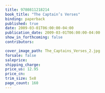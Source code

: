 ```yaml
---
title: 9780811218214
book_title: "The Captain’s Verses"
binding: paperback
published: true
date: 2009-03-01T06:00:00-04:00
publication_date: 2009-03-01T06:00:00-04:00
show_in_forthcoming: false
contributors:

cover_image_path: The_Captains_Verses_2.jpg
forsale: false
saleprice:
shipping_charge:
price_us: 12.95
price_cn:
trim_size: 5x8
page_count: 160
---
```


